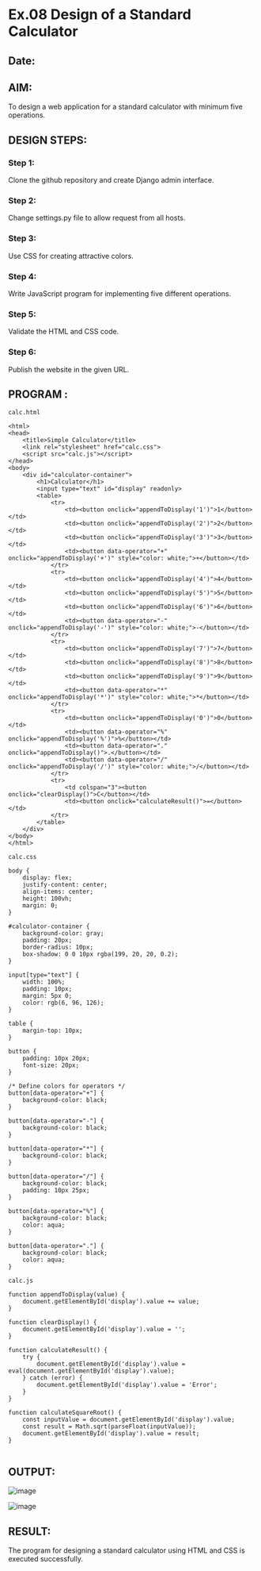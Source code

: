 # Ex.08 Design of a Standard Calculator
## Date:

## AIM:
To design a web application for a standard calculator with minimum five operations.

## DESIGN STEPS:

### Step 1:
Clone the github repository and create Django admin interface.

### Step 2:
Change settings.py file to allow request from all hosts.

### Step 3:
Use CSS for creating attractive colors.

### Step 4:
Write JavaScript program for implementing five different operations.

### Step 5:
Validate the HTML and CSS code.

### Step 6:
Publish the website in the given URL.

## PROGRAM :
```
calc.html

<html>
<head>
    <title>Simple Calculator</title>
    <link rel="stylesheet" href="calc.css">
    <script src="calc.js"></script>
</head>
<body>
    <div id="calculator-container">
        <h1>Calculator</h1>
        <input type="text" id="display" readonly>
        <table>
            <tr>
                <td><button onclick="appendToDisplay('1')">1</button></td>
                <td><button onclick="appendToDisplay('2')">2</button></td>
                <td><button onclick="appendToDisplay('3')">3</button></td>
                <td><button data-operator="+" onclick="appendToDisplay('+')" style="color: white;">+</button></td>
            </tr>
            <tr>
                <td><button onclick="appendToDisplay('4')">4</button></td>
                <td><button onclick="appendToDisplay('5')">5</button></td>
                <td><button onclick="appendToDisplay('6')">6</button></td>
                <td><button data-operator="-" onclick="appendToDisplay('-')" style="color: white;">-</button></td>
            </tr>
            <tr>
                <td><button onclick="appendToDisplay('7')">7</button></td>
                <td><button onclick="appendToDisplay('8')">8</button></td>
                <td><button onclick="appendToDisplay('9')">9</button></td>
                <td><button data-operator="*" onclick="appendToDisplay('*')" style="color: white;">*</button></td>
            </tr>
            <tr>
                <td><button onclick="appendToDisplay('0')">0</button></td>
                <td><button data-operator="%" onclick="appendToDisplay('%')">%</button></td>
                <td><button data-operator="." onclick="appendToDisplay()">.</button></td>
                <td><button data-operator="/" onclick="appendToDisplay('/')" style="color: white;">/</button></td>
            </tr>
            <tr>
                <td colspan="3"><button onclick="clearDisplay()">C</button></td>
                <td><button onclick="calculateResult()">=</button></td>
            </tr>
        </table>
    </div>
</body>
</html>

calc.css

body {
    display: flex;
    justify-content: center;
    align-items: center;
    height: 100vh;
    margin: 0;
}

#calculator-container {
    background-color: gray;
    padding: 20px;
    border-radius: 10px;
    box-shadow: 0 0 10px rgba(199, 20, 20, 0.2);
}

input[type="text"] {
    width: 100%;
    padding: 10px;
    margin: 5px 0;
    color: rgb(6, 96, 126); 
}

table {
    margin-top: 10px;
}

button {
    padding: 10px 20px;
    font-size: 20px;
}

/* Define colors for operators */
button[data-operator="+"] {
    background-color: black;
}

button[data-operator="-"] {
    background-color: black;
}

button[data-operator="*"] {
    background-color: black;
}

button[data-operator="/"] {
    background-color: black;
    padding: 10px 25px;
}

button[data-operator="%"] {
    background-color: black;
    color: aqua;
}

button[data-operator="."] {
    background-color: black;
    color: aqua;
}

calc.js 

function appendToDisplay(value) {
    document.getElementById('display').value += value;
}

function clearDisplay() {
    document.getElementById('display').value = '';
}

function calculateResult() {
    try {
        document.getElementById('display').value = eval(document.getElementById('display').value);
    } catch (error) {
        document.getElementById('display').value = 'Error';
    }
}

function calculateSquareRoot() {
    const inputValue = document.getElementById('display').value;
    const result = Math.sqrt(parseFloat(inputValue));
    document.getElementById('display').value = result;
}


```

## OUTPUT:

![image](https://github.com/Mithunlavanyaraj/Calc/assets/120077786/306fbe14-3eb8-4f0c-9014-8f7ca1b463c5)


![image](https://github.com/Mithunlavanyaraj/Calc/assets/120077786/1ed2c201-607f-4767-ae88-6df8919bdc7b)


## RESULT:
The program for designing a standard calculator using HTML and CSS is executed successfully.
